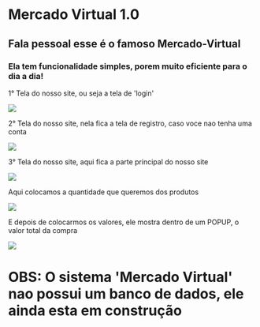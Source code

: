 <h1>Mercado Virtual 1.0</h1>
<h2>Fala pessoal esse é o famoso Mercado-Virtual</h2>

<h3>Ela tem funcionalidade simples, porem muito eficiente para o dia a dia!</h3>

<p>1° Tela do nosso site, ou seja a tela de 'login'</p>
<img src="https://user-images.githubusercontent.com/30984437/84948534-3f474200-b0c2-11ea-9843-0cba07870c59.png">

<p>2° Tela do nosso site, nela fica a tela de registro, caso voce nao tenha uma conta</p>
<img src="https://user-images.githubusercontent.com/30984437/84948813-9cdb8e80-b0c2-11ea-8b99-b5e3b5074892.png">

<p>3° Tela do nosso site, aqui fica a parte principal do nosso site</p>
<img src="https://user-images.githubusercontent.com/30984437/84949028-f5129080-b0c2-11ea-806b-f2e0c04822b7.png">

<p>Aqui colocamos a quantidade que queremos dos produtos<p>
<img src="https://user-images.githubusercontent.com/30984437/84950345-242a0180-b0c5-11ea-89f4-bcd3cf782ed6.png">

<p>E depois de colocarmos os valores, ele mostra dentro de um POPUP, o valor total da compra</p>
<img src="https://user-images.githubusercontent.com/30984437/84951061-3bb5ba00-b0c6-11ea-8eb6-6c65f7d2fe1a.png">

<h1>OBS: O sistema 'Mercado Virtual' nao possui um banco de dados, ele ainda esta em construção</h1>